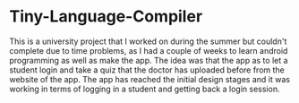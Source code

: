 # Tiny-Language-Compiler
This is a university project that I worked on during the summer but couldn't complete due to time problems, as I had a couple of weeks to learn android programming
as well as make the app. The idea was that the app as to let a student login and take a quiz that the doctor has uploaded before from the website of the app.
The app has reached the initial design stages and it was working in terms of logging in a student and getting back a login session.